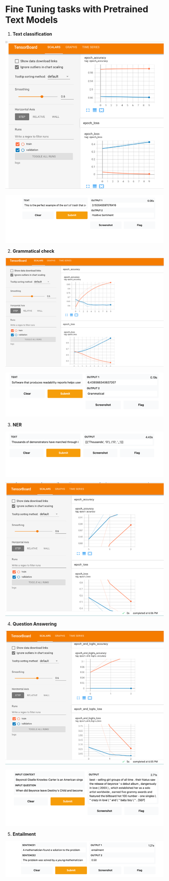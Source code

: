 # Fine Tuning tasks with Pretrained Text Models

1. **Text classification**


 ![alt text](https://github.com/tamanna-mehta/cmpe-297/blob/main/hw-3/screenshots/Sentiment_classification.png)
 
 
 ![alt text](https://github.com/tamanna-mehta/cmpe-297/blob/main/hw-3/screenshots/sentiment_classifciation_gradio.png)

2. **Grammatical check** 

![alt text](https://github.com/tamanna-mehta/cmpe-297/blob/main/hw-3/screenshots/Grammar.png)

![alt text](https://github.com/tamanna-mehta/cmpe-297/blob/main/hw-3/screenshots/grammar%20gradio.png)

3. **NER**

![alt text](https://github.com/tamanna-mehta/cmpe-297/blob/main/hw-3/screenshots/NER_gradio.png)

![alt text](https://github.com/tamanna-mehta/cmpe-297/blob/main/hw-3/screenshots/NER_tensorboard.png)

4. **Question Answering**

![alt text](https://github.com/tamanna-mehta/cmpe-297/blob/main/hw-3/screenshots/Q:A_tensorboard.png)

![alt text](https://github.com/tamanna-mehta/cmpe-297/blob/main/hw-3/screenshots/Q:A_gradio.png)

5. **Entailment**

![alt text](https://github.com/tamanna-mehta/cmpe-297/blob/main/hw-3/screenshots/entailment.png)




